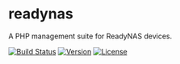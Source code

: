 # readynas

A PHP management suite for ReadyNAS devices.

[![Build Status](https://travis-ci.org/pxgamer/readynas.svg?branch=master)](https://travis-ci.org/pxgamer/readynas)
[![Version](https://img.shields.io/packagist/v/pxgamer/readynas.svg)](https://packagist.org/p/pxgamer/readynas)
[![License](https://img.shields.io/packagist/l/pxgamer/readynas.svg)](https://opensource.org/licenses/mit-license)